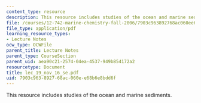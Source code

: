 ```yaml
---
content_type: resource
description: This resource includes studies of the ocean and marine sediments.
file: /courses/12-742-marine-chemistry-fall-2006/7903c963892768ac060ee68b6e8bdd6f_lec_19_nov_16_se.pdf
file_type: application/pdf
learning_resource_types:
- Lecture Notes
ocw_type: OCWFile
parent_title: Lecture Notes
parent_type: CourseSection
parent_uid: aea90c21-2574-04ea-4537-949b854172a2
resourcetype: Document
title: lec_19_nov_16_se.pdf
uid: 7903c963-8927-68ac-060e-e68b6e8bdd6f
---
```

This resource includes studies of the ocean and marine sediments.

